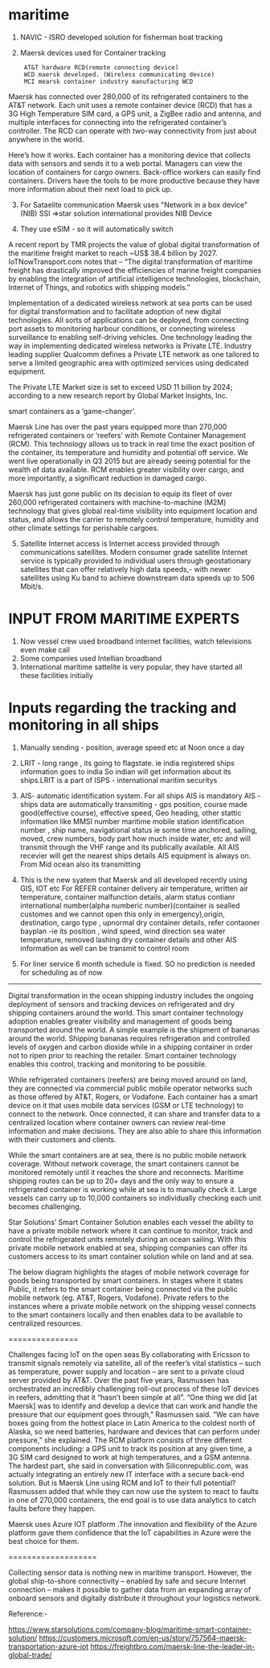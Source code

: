 # maritime
1. NAVIC - ISRO developed solution for fisherman boat tracking


2. Maersk devices used for Container tracking

        AT&T hardware RCD(remote connecting device)
        WCD maersk developed. (Wireless communicating device)
        MCI mearsk container industry manufacturing WCD


Maersk has connected over 280,000 of its refrigerated containers to the AT&T network.
Each unit uses a remote container device (RCD) that has a 3G High Temperature SIM card, a GPS unit, a ZigBee radio and antenna, and multiple interfaces for connecting into the refrigerated container’s controller. 
The RCD can operate with two-way connectivity from just about anywhere in the world.

Here’s how it works. Each container has a monitoring device that collects data with sensors and sends it to a web portal.
Managers can view the location of containers for cargo owners. 
Back-office workers can easily find containers. 
Drivers have the tools to be more productive because they have more information about their next load to pick up.



3. For Sataelite communication Maersk uses "Network in a box device" (NIB)
   SSI =>star solution international provides NIB Device


4. They use eSIM - so it will automatically switch 


A recent report by TMR projects the value of global digital transformation of the maritime freight market to reach ~US$ 38.4 billion by 2027. 
IoTNowTransport.com notes that – “The digital transformation of maritime freight has drastically improved the efficiencies of marine freight companies by enabling the integration of artificial intelligence technologies, blockchain, Internet of Things, and robotics with shipping models.”



Implementation of a dedicated wireless network at sea ports can be used for digital transformation and to facilitate adoption of new digital technologies.
All sorts of applications can be deployed, from connecting port assets to monitoring harbour conditions, or connecting wireless surveillance to enabling self-driving vehicles.
One technology leading the way in implementing dedicated wireless networks is Private LTE. 
Industry leading supplier Qualcomm defines a Private LTE network as one tailored to serve a limited geographic area with optimized services using dedicated equipment.

The Private LTE Market size is set to exceed USD 11 billion by 2024; according to a new research report by Global Market Insights, Inc.


smart containers as a ‘game-changer’.

Maersk Line has over the past years equipped more than 270,000 refrigerated containers or ‘reefers’ with Remote Container Management (RCM).
This technology allows us to track in real time the exact position of the container, its temperature and humidity and potential off service.
We went live operationally in Q3 2015 but are already seeing potential for the wealth of data available. 
RCM enables greater visibility over cargo, and more importantly, a significant reduction in damaged cargo.



Maersk has just gone public on its decision to equip its fleet of over 260,000 refrigerated containers with machine-to-machine (M2M) technology that gives global real-time visibility into equipment location and status, and allows the carrier to remotely control temperature, humidity and other climate settings for perishable cargoes.

5. Satellite Internet access is Internet access provided through communications satellites. 
   Modern consumer grade satellite Internet service is typically provided to individual users through geostationary satellites that can offer relatively high data speeds,-
   with newer satellites using Ku band to achieve downstream data speeds up to 506 Mbit/s.


INPUT FROM MARITIME EXPERTS 
==========================

1. Now vessel crew used broadband internet facilities, watch televisions even make call
2. Some companies used Intellian broadband 
3. International maritime sattelite is very popular, they have started all these facilities initially


Inputs regarding the tracking and monitoring in all ships
===========================================

1. Manually sending - position, average speed etc at Noon once a day
2. LRIT - long range , its going to flagstate. ie india registered ships information goes to india
   So indian will get information about its ships.LRIT is a part of  ISPS - international maritim securitys 
3. AIS- automatic identification system. For all ships AIS is mandatory
   AIS - ships data are automatically transmiting - gps position, course made good(effective course), effective speed, Geo heading, other stattic information like MMSI number maritime mobile station identification number , ship name, navigational status ie some time anchored, sailing, moved, crew numbers, body part how much inside water,  etc and will transmit through the VHF range and its publically available.
   All AIS recevier will get the nearest ships details
   AIS equipment is always on. 
   From Mid ocean also its transmitting

  
4. This is the new syatem that Maersk and all developed recently using GIS, IOT etc
    For REFER container delivery air temperature, written air temperature, container malfunction details, alarm status
   contianr international number(alpha numberic number)(container is sealled customes and we cannot open this only in emergency),origin, destination, cargo type
, upnormal dry container details, refer contaoner bayplan -ie its position , wind speed, wind direction
sea water temperature, removed lashing dry container details  and other AIS information as well can be transmit to control room


5. For liner service 6 month schedule is fixed. SO no prediction is needed for scheduling as of now

 
----------------------

Digital transformation in the ocean shipping industry includes the ongoing deployment of sensors and tracking devices on refrigerated and dry shipping containers around the world. 
This smart container technology adoption enables greater visibility and management of goods being transported around the world.
A simple example is the shipment of bananas around the world. Shipping bananas requires refrigeration and controlled levels of oxygen and carbon dioxide while in a shipping container in order not to ripen prior to reaching the retailer. 
Smart container technology enables this control, tracking and monitoring to be possible.

While refrigerated containers (reefers) are being moved around on land, they are connected via commercial public mobile operator networks such as those offered by AT&T, Rogers, or Vodafone.
Each container has a smart device on it that uses mobile data services (GSM or LTE technology) to connect to the network. 
Once connected, it can share and transfer data to a centralized location where container owners can review real-time information and make decisions. 
They are also able to share this information with their customers and clients.

While the smart containers are at sea, there is no public mobile network coverage.
Without network coverage, the smart containers cannot be monitored remotely until it reaches the shore and reconnects.
Maritime shipping routes can be up to 20+ days and the only way to ensure a refrigerated container is working while at sea is to manually check it.
Large vessels can carry up to 10,000 containers so individually checking each unit becomes challenging.

Star Solutions’ Smart Container Solution enables each vessel the ability to have a private mobile network where it can continue to monitor, track and control the refrigerated units remotely during an ocean sailing.
With this private mobile network enabled at sea, shipping companies can offer its customers access to its smart container solution while on land and at sea.

The below diagram highlights the stages of mobile network coverage for goods being transported by smart containers. In stages where it states Public, it refers to the smart container being connected via the public mobile network (eg. AT&T, Rogers, Vodafone).
Private refers to the instances where a private mobile network on the shipping vessel connects to the smart containers locally and then enables data to be available to centralized resources.

===============

Challenges facing IoT on the open seas
By collaborating with Ericsson to transmit signals remotely via satellite, all of the reefer’s vital statistics – such as temperature, power supply and location – are sent to a private cloud server provided by AT&T.
Over the past five years, Rasmussen has orchestrated an incredibly challenging roll-out process of these IoT devices in reefers, admitting that it “hasn’t been simple at all”.
“One thing we did [at Maersk] was to identify and develop a device that can work and handle the pressure that our equipment goes through,” Rasmussen said.
“We can have boxes going from the hottest place in Latin America to the coldest north of Alaska, so we need batteries, hardware and devices that can perform under pressure,” she explained.
The RCM platform consists of three different components including: a GPS unit to track its position at any given time, a 3G SIM card designed to work at high temperatures, and a GSM antenna.
The hardest part, she said in conversation with Siliconrepublic.com, was actually integrating an entirely new IT interface with a secure back-end solution.
But is Maersk Line using RCM and IoT to their full potential? Rasmussen added that while they can now use the system to react to faults in one of 270,000 containers, the end goal is to use data analytics to catch faults before they happen.

Maersk uses Azure IOT platform .The innovation and flexibility of the Azure platform gave them  confidence that the IoT capabilities in Azure were the best choice for them. 

===================


Collecting sensor data is nothing new in maritime transport. 
However, the global ship-to-shore connectivity – enabled by safe and secure Internet connection – makes it possible to gather data from an expanding array of onboard sensors and digitally distribute it throughout your logistics network.


Reference:-

https://www.starsolutions.com/company-blog/maritime-smart-container-solution/
https://customers.microsoft.com/en-us/story/757564-maersk-transportation-azure-iot
https://freightbro.com/maersk-line-the-leader-in-global-trade/

